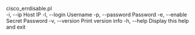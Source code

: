 cisco_errdisable.pl	 
			 -i, 	--ip              Host IP
                         -l, --login           Username
                         -p, --password        Password
                         -e, --enable          Secret Password
                         -v, --version         Print version info
			 -h, --help            Display this help and exit
